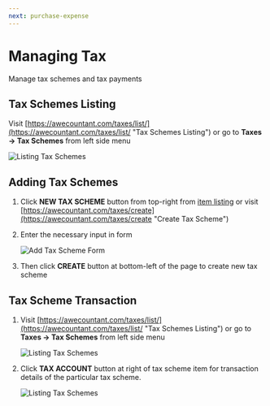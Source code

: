 ```yaml
---
next: purchase-expense
---
```


# Managing Tax
Manage tax schemes and tax payments

## Tax Schemes Listing
Visit [https://awecountant.com/taxes/list/](https://awecountant.com/taxes/list/ "Tax Schemes Listing") or go to **Taxes → Tax Schemes** from left side menu

   ![Listing Tax Schemes](~@assets/img/guide/tax_schemes_listing.jpg)

## Adding Tax Schemes
1. Click **NEW TAX SCHEME** button from top-right from [item listing](#tax-schemes-listing) or visit [https://awecountant.com/taxes/create](https://awecountant.com/taxes/create "Create Tax Scheme")

2. Enter the necessary input in form

	![Add Tax Scheme Form](~@assets/img/guide/tax_scheme_create_form.jpg)

3. Then click **CREATE** button at bottom-left of the page to create new tax scheme

## Tax Scheme Transaction
1. Visit [https://awecountant.com/taxes/list/](https://awecountant.com/taxes/list/ "Tax Schemes Listing") or go to **Taxes → Tax Schemes** from left side menu

   ![Listing Tax Schemes](~@assets/img/guide/tax_schemes_listing.jpg)

2. Click **TAX ACCOUNT** button at right of tax scheme item for transaction details of the particular tax scheme.

   ![Listing Tax Schemes](~@assets/img/guide/tax_scheme_transactions.jpg)